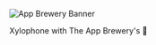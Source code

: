 ![App Brewery Banner](https://github.com/londonappbrewery/Images/blob/master/AppBreweryBanner.png)


Xylophone with The App Brewery's 🎹
